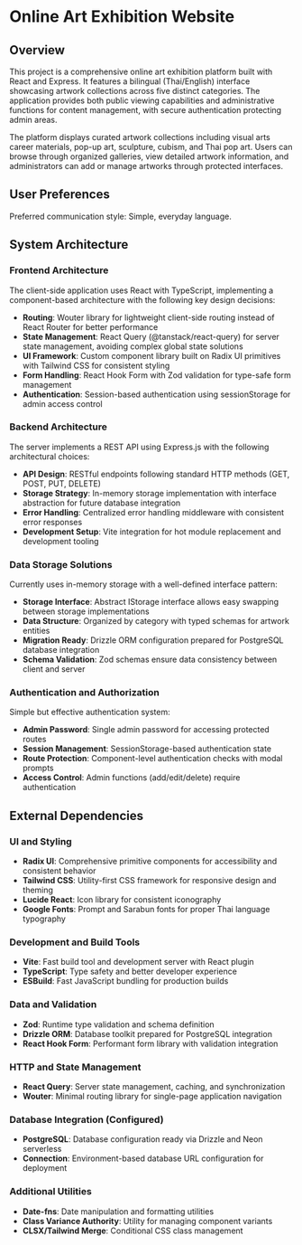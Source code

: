 # Online Art Exhibition Website

## Overview

This project is a comprehensive online art exhibition platform built with React and Express. It features a bilingual (Thai/English) interface showcasing artwork collections across five distinct categories. The application provides both public viewing capabilities and administrative functions for content management, with secure authentication protecting admin areas.

The platform displays curated artwork collections including visual arts career materials, pop-up art, sculpture, cubism, and Thai pop art. Users can browse through organized galleries, view detailed artwork information, and administrators can add or manage artworks through protected interfaces.

## User Preferences

Preferred communication style: Simple, everyday language.

## System Architecture

### Frontend Architecture
The client-side application uses React with TypeScript, implementing a component-based architecture with the following key design decisions:

- **Routing**: Wouter library for lightweight client-side routing instead of React Router for better performance
- **State Management**: React Query (@tanstack/react-query) for server state management, avoiding complex global state solutions
- **UI Framework**: Custom component library built on Radix UI primitives with Tailwind CSS for consistent styling
- **Form Handling**: React Hook Form with Zod validation for type-safe form management
- **Authentication**: Session-based authentication using sessionStorage for admin access control

### Backend Architecture
The server implements a REST API using Express.js with the following architectural choices:

- **API Design**: RESTful endpoints following standard HTTP methods (GET, POST, PUT, DELETE)
- **Storage Strategy**: In-memory storage implementation with interface abstraction for future database integration
- **Error Handling**: Centralized error handling middleware with consistent error responses
- **Development Setup**: Vite integration for hot module replacement and development tooling

### Data Storage Solutions
Currently uses in-memory storage with a well-defined interface pattern:

- **Storage Interface**: Abstract IStorage interface allows easy swapping between storage implementations
- **Data Structure**: Organized by category with typed schemas for artwork entities
- **Migration Ready**: Drizzle ORM configuration prepared for PostgreSQL database integration
- **Schema Validation**: Zod schemas ensure data consistency between client and server

### Authentication and Authorization
Simple but effective authentication system:

- **Admin Password**: Single admin password for accessing protected routes
- **Session Management**: SessionStorage-based authentication state
- **Route Protection**: Component-level authentication checks with modal prompts
- **Access Control**: Admin functions (add/edit/delete) require authentication

## External Dependencies

### UI and Styling
- **Radix UI**: Comprehensive primitive components for accessibility and consistent behavior
- **Tailwind CSS**: Utility-first CSS framework for responsive design and theming
- **Lucide React**: Icon library for consistent iconography
- **Google Fonts**: Prompt and Sarabun fonts for proper Thai language typography

### Development and Build Tools
- **Vite**: Fast build tool and development server with React plugin
- **TypeScript**: Type safety and better developer experience
- **ESBuild**: Fast JavaScript bundling for production builds

### Data and Validation
- **Zod**: Runtime type validation and schema definition
- **Drizzle ORM**: Database toolkit prepared for PostgreSQL integration
- **React Hook Form**: Performant form library with validation integration

### HTTP and State Management
- **React Query**: Server state management, caching, and synchronization
- **Wouter**: Minimal routing library for single-page application navigation

### Database Integration (Configured)
- **PostgreSQL**: Database configuration ready via Drizzle and Neon serverless
- **Connection**: Environment-based database URL configuration for deployment

### Additional Utilities
- **Date-fns**: Date manipulation and formatting utilities
- **Class Variance Authority**: Utility for managing component variants
- **CLSX/Tailwind Merge**: Conditional CSS class management